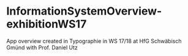 # InformationSystemOverview-exhibitionWS17
App overview created in Typographie in WS 17/18 at HfG Schwäbisch Gmünd with Prof. Daniel Utz
